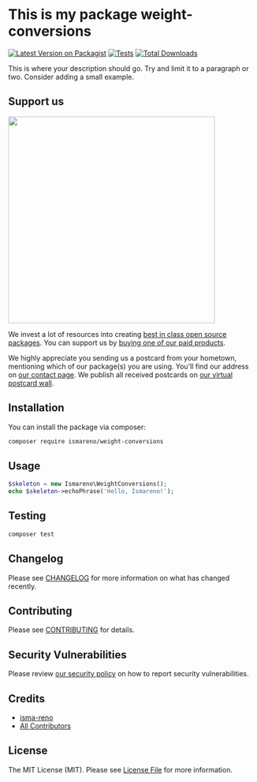 # This is my package weight-conversions

[![Latest Version on Packagist](https://img.shields.io/packagist/v/ismareno/weight-conversions.svg?style=flat-square)](https://packagist.org/packages/ismareno/weight-conversions)
[![Tests](https://img.shields.io/github/actions/workflow/status/ismareno/weight-conversions/run-tests.yml?branch=main&label=tests&style=flat-square)](https://github.com/ismareno/weight-conversions/actions/workflows/run-tests.yml)
[![Total Downloads](https://img.shields.io/packagist/dt/ismareno/weight-conversions.svg?style=flat-square)](https://packagist.org/packages/ismareno/weight-conversions)

This is where your description should go. Try and limit it to a paragraph or two. Consider adding a small example.

## Support us

[<img src="https://github-ads.s3.eu-central-1.amazonaws.com/weight-conversions.jpg?t=1" width="419px" />](https://spatie.be/github-ad-click/weight-conversions)

We invest a lot of resources into creating [best in class open source packages](https://spatie.be/open-source). You can support us by [buying one of our paid products](https://spatie.be/open-source/support-us).

We highly appreciate you sending us a postcard from your hometown, mentioning which of our package(s) you are using. You'll find our address on [our contact page](https://spatie.be/about-us). We publish all received postcards on [our virtual postcard wall](https://spatie.be/open-source/postcards).

## Installation

You can install the package via composer:

```bash
composer require ismareno/weight-conversions
```

## Usage

```php
$skeleton = new Ismareno\WeightConversions();
echo $skeleton->echoPhrase('Hello, Ismareno!');
```

## Testing

```bash
composer test
```

## Changelog

Please see [CHANGELOG](CHANGELOG.md) for more information on what has changed recently.

## Contributing

Please see [CONTRIBUTING](https://github.com/spatie/.github/blob/main/CONTRIBUTING.md) for details.

## Security Vulnerabilities

Please review [our security policy](../../security/policy) on how to report security vulnerabilities.

## Credits

- [isma-reno](https://github.com/ismareno)
- [All Contributors](../../contributors)

## License

The MIT License (MIT). Please see [License File](LICENSE.md) for more information.
